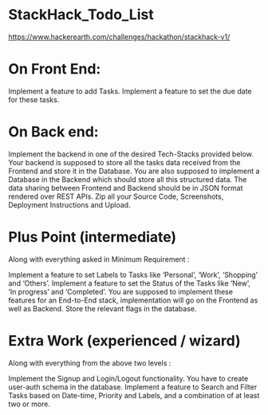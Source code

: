 # StackHack_Todo_List
https://www.hackerearth.com/challenges/hackathon/stackhack-v1/

# On Front End:

Implement a feature to add Tasks.
Implement a feature to set the due date for these tasks.
# On Back end:

Implement the backend in one of the desired Tech-Stacks provided below.
Your backend is supposed to store all the tasks data received from the Frontend and store it in the Database.
You are also supposed to implement a Database in the Backend which should store all this structured data.
The data sharing between Frontend and Backend should be in JSON format rendered over REST APIs.
Zip all your Source Code, Screenshots, Deployment Instructions and Upload.
# Plus Point (intermediate)
Along with everything asked in Minimum Requirement :

Implement a feature to set Labels to Tasks like ‘Personal’, ‘Work’, ‘Shopping’ and ‘Others’. 
Implement a feature to set the Status of the Tasks like ‘New’, ‘In progress’ and ‘Completed’.
You are supposed to implement these features for an End-to-End stack, implementation will go on the Frontend as well as Backend.
Store the relevant flags in the database.
# Extra Work (experienced / wizard)
Along with everything from the above two levels :

Implement the Signup and Login/Logout functionality. You have to create user-auth schema in the database.
Implement a feature to Search and Filter Tasks based on Date-time, Priority and Labels, and a combination of at least two or more.
